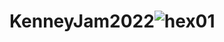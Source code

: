 # KenneyJam2022![hex01](https://user-images.githubusercontent.com/54944785/185724775-c2519514-bfea-4fa4-aef9-e4f9e958fa09.gif)
